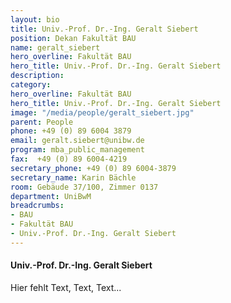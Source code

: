 ```yaml
---
layout: bio
title: Univ.-Prof. Dr.-Ing. Geralt Siebert
position: Dekan Fakultät BAU
name: geralt_siebert
hero_overline: Fakultät BAU
hero_title: Univ.-Prof. Dr.-Ing. Geralt Siebert
description: 
category: 
hero_overline: Fakultät BAU
hero_title: Univ.-Prof. Dr.-Ing. Geralt Siebert
image: "/media/people/geralt_siebert.jpg"
parent: People
phone: +49 (0) 89 6004 3879
email: geralt.siebert@unibw.de
program: mba_public_management
fax:  +49 (0) 89 6004-4219
secretary_phone: +49 (0) 89 6004-3879
secretary_name: Karin Bächle
room: Gebäude 37/100, Zimmer 0137
department: UniBwM
breadcrumbs:
- BAU
- Fakultät BAU
- Univ.-Prof. Dr.-Ing. Geralt Siebert
---
```



#### Univ.-Prof. Dr.-Ing. Geralt Siebert

Hier fehlt Text, Text, Text...
